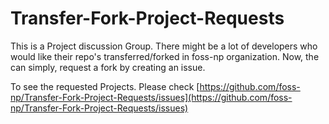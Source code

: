 Transfer-Fork-Project-Requests
================================
This is a Project discussion Group. There might be a lot of developers who would like their repo's transferred/forked in foss-np organization. Now, the can simply, request a fork by creating an issue.

To see the requested Projects. Please check [https://github.com/foss-np/Transfer-Fork-Project-Requests/issues](https://github.com/foss-np/Transfer-Fork-Project-Requests/issues)
